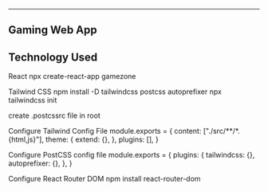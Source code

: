 -------------------------------------------------------
Gaming Web App
-------------------------------------------------------
Technology Used
---------------
React
npx create-react-app gamezone

Tailwind CSS
npm install -D tailwindcss postcss autoprefixer
npx tailwindcss init

create .postcssrc file in root

Configure Tailwind Config File
module.exports = {
  content: ["./src/**/*.{html,js}"],
  theme: {
    extend: {},
  },
  plugins: [],
}

Configure PostCSS config file
module.exports = {
  plugins: {
    tailwindcss: {},
    autoprefixer: {},
  },
}

Configure React Router DOM
npm install react-router-dom


